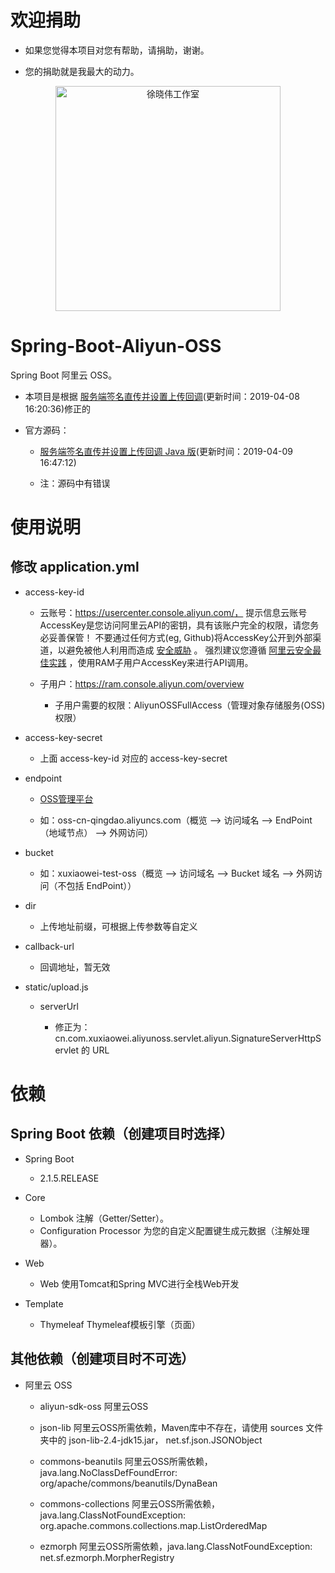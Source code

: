 # 欢迎捐助

- 如果您觉得本项目对您有帮助，请捐助，谢谢。

- 您的捐助就是我最大的动力。

<p align=center>
  <a href="https://xuxiaowei.com.cn">
    <img src="https://cdn2.xuxiaowei.com.cn/img/QRCode.png/xuxiaowei.com.cn" alt="徐晓伟工作室" width="360">
  </a>
</p>


# Spring-Boot-Aliyun-OSS
Spring Boot 阿里云 OSS。

- 本项目是根据 [服务端签名直传并设置上传回调](https://help.aliyun.com/document_detail/31927.html)(更新时间：2019-04-08 16:20:36)修正的

- 官方源码：

    - [服务端签名直传并设置上传回调 Java 版](https://help.aliyun.com/document_detail/91868.html)(更新时间：2019-04-09 16:47:12)
    
    - 注：源码中有错误

# 使用说明

## 修改 application.yml

- access-key-id

    - 云账号：https://usercenter.console.aliyun.com/，
        提示信息云账号AccessKey是您访问阿里云API的密钥，具有该账户完全的权限，请您务必妥善保管！
        不要通过任何方式(eg, Github)将AccessKey公开到外部渠道，以避免被他人利用而造成 [安全威胁](https://help.aliyun.com/knowledge_detail/54059.html) 。
        强烈建议您遵循 [阿里云安全最佳实践](https://help.aliyun.com/document_detail/28642.html) ，使用RAM子用户AccessKey来进行API调用。
    
    - 子用户：https://ram.console.aliyun.com/overview
    
        - 子用户需要的权限：AliyunOSSFullAccess（管理对象存储服务(OSS)权限）

- access-key-secret

    - 上面 access-key-id 对应的 access-key-secret

- endpoint
    
    - [OSS管理平台](https://oss.console.aliyun.com/overview)
    
    - 如：oss-cn-qingdao.aliyuncs.com（概览 --> 访问域名 --> EndPoint（地域节点） --> 外网访问）

- bucket

    - 如：xuxiaowei-test-oss（概览 --> 访问域名 --> Bucket 域名 --> 外网访问（不包括 EndPoint））

- dir

    - 上传地址前缀，可根据上传参数等自定义

- callback-url

    - 回调地址，暂无效

- static/upload.js

    - serverUrl
    
        - 修正为：cn.com.xuxiaowei.aliyunoss.servlet.aliyun.SignatureServerHttpServlet 的 URL

# 依赖

## Spring Boot 依赖（创建项目时选择）

- Spring Boot
    - 2.1.5.RELEASE

- Core
    - Lombok                    注解（Getter/Setter）。
    - Configuration Processor   为您的自定义配置键生成元数据（注解处理器）。
    
- Web
    - Web                       使用Tomcat和Spring MVC进行全栈Web开发
    
- Template
	- Thymeleaf                 Thymeleaf模板引擎（页面）
    
## 其他依赖（创建项目时不可选）

- 阿里云 OSS

    - aliyun-sdk-oss            阿里云OSS
    
    - json-lib                  阿里云OSS所需依赖，Maven库中不存在，请使用 sources 文件夹中的 json-lib-2.4-jdk15.jar，
                                net.sf.json.JSONObject
    
    - commons-beanutils         阿里云OSS所需依赖，java.lang.NoClassDefFoundError: org/apache/commons/beanutils/DynaBean
    
    - commons-collections       阿里云OSS所需依赖，java.lang.ClassNotFoundException: org.apache.commons.collections.map.ListOrderedMap
    
    - ezmorph                   阿里云OSS所需依赖，java.lang.ClassNotFoundException: net.sf.ezmorph.MorpherRegistry
